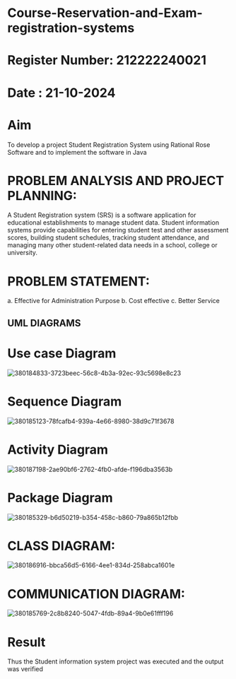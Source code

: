 # Course-Reservation-and-Exam-registration-systems
# Register Number: 212222240021
# Date : 21-10-2024
# Aim

To develop a project Student Registration System using Rational Rose Software and to implement the software in Java

# PROBLEM ANALYSIS AND PROJECT PLANNING:

A Student Registration system (SRS) is a software application for educational establishments to manage student data. Student information systems provide capabilities for entering student test and other assessment scores, building student schedules, tracking student attendance, and managing many other student-related data needs in a school, college or university.

# PROBLEM STATEMENT:

a. Effective for Administration Purpose
b. Cost effective
c. Better Service

## UML DIAGRAMS

# Use case Diagram

![380184833-3723beec-56c8-4b3a-92ec-93c5698e8c23](https://github.com/user-attachments/assets/aa4ec686-3352-4270-bf8d-b75e1141a62b)


# Sequence Diagram


![380185123-78fcafb4-939a-4e66-8980-38d9c71f3678](https://github.com/user-attachments/assets/676e884c-39b2-475b-ba34-d69daaf66ab7)

# Activity Diagram

![380187198-2ae90bf6-2762-4fb0-afde-f196dba3563b](https://github.com/user-attachments/assets/1f12c6b0-384c-4f5a-84ca-c6f0e0cfbf1b)


# Package Diagram

![380185329-b6d50219-b354-458c-b860-79a865b12fbb](https://github.com/user-attachments/assets/d4e81b92-4c5b-4404-954d-fb617712a09f)

# CLASS DIAGRAM:


![380186916-bbca56d5-6166-4ee1-834d-258abca1601e](https://github.com/user-attachments/assets/919ae6c2-3448-4fc6-b757-a2825c910394)

# COMMUNICATION DIAGRAM:
![380185769-2c8b8240-5047-4fdb-89a4-9b0e61fff196](https://github.com/user-attachments/assets/a43a4f8d-fdff-4f59-b251-8cc2a387bc58)



# Result
Thus the Student information system project was executed and the output was verified
